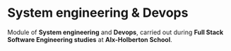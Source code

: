 # System engineering & Devops

Module of **System engineering** and **Devops**, carried out during **Full Stack Software Engineering studies** at **Alx-Holberton School**.
